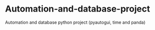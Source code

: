 # Automation-and-database-project
Automation and database python project (pyautogui, time and panda)
